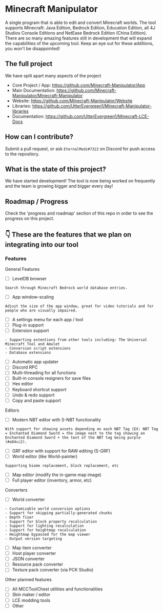 # Minecraft Manipulator
A single program that is able to edit and convert Minecraft worlds. The tool supports Minecraft: Java Edition, Bedrock Edition, Education Edition, all 4J Studios Console Editions and NetEase Bedrock Edition (China Edition). There are so many amazing features still in development that will expand the capabilities of the upcoming tool. Keep an eye out for these additions, you won't be disappointed!

## The full project
We have split apart many aspects of the project
- Core Project / App: https://github.com/Minecraft-Manipulator/App
- Main Documentation: https://github.com/Minecraft-Manipulator/Minecraft-Manipulator
- Website: https://github.com/Minecraft-Manipulator/Website
- Libraries: https://github.com/UtterEvergreen1/Minecraft-Manipulator-libraries
- Documentation: https://github.com/UtterEvergreen1/Minecraft-LCE-Docs

## How can I contribute?
Submit a pull request, or ask `EternalModz#7322` on Discord for push access to the repository.

## What is the state of this project?
We have started development! The tool is now being worked on frequently and the team is growing bigger and bigger every day!

## Roadmap / Progress
Check the 'progress and roadmap' section of this repo in order to see the progress on this project.

## 👇 These are the features that we plan on integrating into our tool

### Features
General Features
- [ ] LevelDB browser
```
Search through Minecraft Bedrock world database entries. 
```
- [ ] App window-scaling
```
Adjust the size of the app window, great for video tutorials and for people who are visually impaired.
```
- [ ] A settings menu for each app / tool
- [ ] Plug-in support
- [ ] Extension support
```
- Supporting extentions from other tools including: The Universal Minecraft Tool and Amulet
- Conversion script extensions 
- Database extensions
```
- [ ] Automatic app updater
- [ ] Discord RPC
- [ ] Multi-threading for all functions
- [ ] Built-in console resigners for save files
- [ ] Hex editor
- [ ] Keyboard shortcut support
- [ ] Undo & redo support
- [ ] Copy and paste support

Editors
- [ ] Modern NBT editor with S-NBT functionality
```
With support for showing assets depending on each NBT Tag (EX: NBT Tag = Enchanted Diamond Sword = the image next to the tag showing an Enchanted Diamond Sword + the text of the NBT tag being purple (#a84cc2).
```
- [ ] GRF editor with support for  RAW editing (S-GRF)
- [ ] World editor (like World-painter)
```
Supporting biome replacement, block replacement, etc
```
- [ ] Map editor (modify the in-game map image)
- [ ] Full player editor (inventory, armor, etc)

Converters
- [ ] World converter
```
- Customizable world conversion options
- Support for skipping partially-generated chunks
- Depth fixer
- Support for block property recalculation
- Support for lighting recalculation
- Support for heightmap recalculation
- Heightmap bypassed for the map viewer
- Output version targeting
```
- [ ] Map item converter
- [ ] Host player converter
- [ ] JSON converter
- [ ] Resource pack converter
- [ ] Texture pack converter (via PCK Studio)

Other planned features
- [ ] All MCCToolChest utilities and functionalities
- [ ] Skin maker / editor
- [ ] LCE modding tools
- [ ] Other
